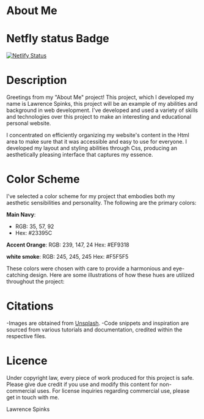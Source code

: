 # About Me

# Netfly status Badge
[![Netlify Status](https://api.netlify.com/api/v1/badges/20229602-d53a-4116-9ba2-b7a3b3406357/deploy-status)](https://app.netlify.com/sites/about-me-lspinks28/deploys)

# Description
Greetings from my "About Me" project! This project, which I developed my name is Lawrence Spinks, this project will be an example of my abilities and background in web development. I've developed and used a variety of skills and technologies over this project to make an interesting and educational personal website.

I concentrated on efficiently organizing my website's content in the Html area to make sure that it was accessible and easy to use for everyone. I developed my layout and styling abilities through Css, producing an aesthetically pleasing interface that captures my essence.

# Color Scheme
I've selected a color scheme for my project that embodies both my aesthetic sensibilities and personality. The following are the primary colors: 

 **Main Navy**:
  - RGB: 35, 57, 92
  - Hex: #23395C
  
 **Accent Orange**:
  RGB: 239, 147, 24
  Hex: #EF9318

 **white smoke**:
 RGB: 245, 245, 245
 Hex: #F5F5F5

These colors were chosen with care to provide a harmonious and eye-catching design. Here are some illustrations of how these hues are utilized throughout the project: 

# Citations
-Images are obtained from [Unsplash](https://unsplash.com/).
-Code snippets and inspiration are sourced from various tutorials and documentation, credited within the respective files.

# Licence
Under copyright law, every piece of work produced for this project is safe. Please give due credit if you use and modify this content for non-commercial uses. For license inquiries regarding commercial use, please get in touch with me.
 
Lawrence Spinks